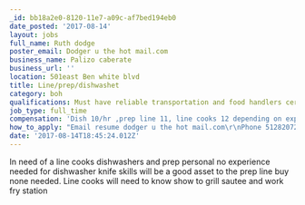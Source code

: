 ```yaml
---
_id: bb18a2e0-8120-11e7-a09c-af7bed194eb0
date_posted: '2017-08-14'
layout: jobs
full_name: Ruth dodge
poster_email: Dodger u the hot mail.com
business_name: Palizo caberate
business_url: ''
location: 501east Ben white blvd
title: Line/prep/dishwashet
category: boh
qualifications: Must have reliable transportation and food handlers certificate.
job_type: full_time
compensation: 'Dish 10/hr ,prep line 11, line cooks 12 depending on experience'
how_to_apply: "Email resume dodger u the hot mail.com\r\nPhone 5128207225\r\nOr apply in person@ 501 east Ben white blvd"
date: '2017-08-14T18:45:24.012Z'
---
```

In need of a line cooks dishwashers and prep personal no experience needed for dishwasher knife skills will be a good asset to the prep line buy none needed. Line cooks will need to know show to grill sautee and work fry station
